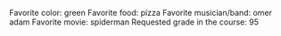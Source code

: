 Favorite color: green
Favorite food: pizza
Favorite musician/band: omer adam 
Favorite movie: spiderman
Requested grade in the course: 95
